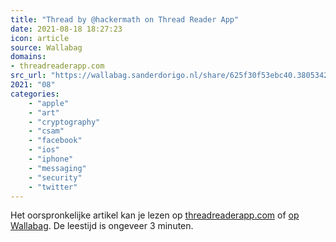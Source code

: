 ```yaml
---
title: "Thread by @hackermath on Thread Reader App"
date: 2021-08-18 18:27:23
icon: article
source: Wallabag
domains:
- threadreaderapp.com
src_url: "https://wallabag.sanderdorigo.nl/share/625f30f53ebc40.38053427"
2021: "08"
categories:
    - "apple"
    - "art"
    - "cryptography"
    - "csam"
    - "facebook"
    - "ios"
    - "iphone"
    - "messaging"
    - "security"
    - "twitter"
---
```

Het oorspronkelijke artikel kan je lezen op [threadreaderapp.com](https://threadreaderapp.com/thread/1425606019200258050.html) of [op Wallabag](https://wallabag.sanderdorigo.nl/share/625f30f53ebc40.38053427). De leestijd is ongeveer 3 minuten.